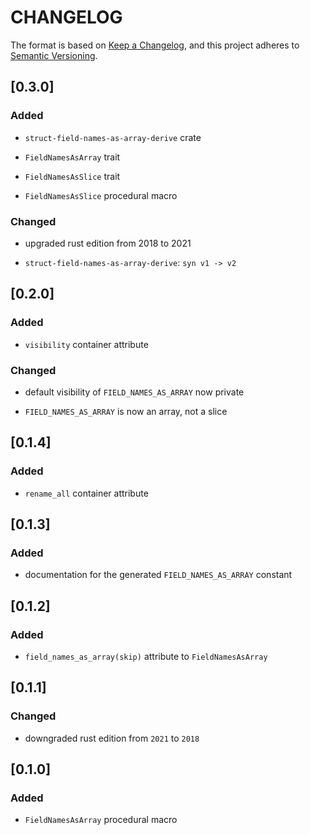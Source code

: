 # CHANGELOG

The format is based on [Keep a Changelog](https://keepachangelog.com/en/1.0.0/),
and this project adheres to [Semantic Versioning](https://semver.org/spec/v2.0.0.html).

## [0.3.0]

### Added

* `struct-field-names-as-array-derive` crate

* `FieldNamesAsArray` trait

* `FieldNamesAsSlice` trait

* `FieldNamesAsSlice` procedural macro

### Changed

* upgraded rust edition from 2018 to 2021

* `struct-field-names-as-array-derive`: `syn v1 -> v2`

## [0.2.0]

### Added

* `visibility` container attribute

### Changed

* default visibility of `FIELD_NAMES_AS_ARRAY` now private

* `FIELD_NAMES_AS_ARRAY` is now an array, not a slice


## [0.1.4]

### Added

* `rename_all` container attribute


## [0.1.3]

### Added

* documentation for the generated `FIELD_NAMES_AS_ARRAY` constant


## [0.1.2]

### Added

* `field_names_as_array(skip)` attribute to `FieldNamesAsArray`


## [0.1.1]

### Changed

* downgraded rust edition from `2021` to `2018`


## [0.1.0]

### Added

* `FieldNamesAsArray` procedural macro
